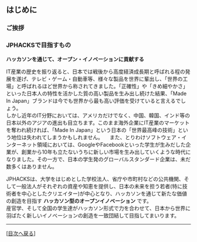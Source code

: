 ## はじめに
### ご挨拶
### JPHACKSで目指すもの
**ハッカソンを通じて、オープン・イノベーションに貢献する**

IT産業の歴史を振り返ると、日本では戦後から高度経済成長期と呼ばれる程の発展を遂げ、テレビ・ゲーム・自動車等、様々な製品を世界に輩出し、「世界の工場」と呼ばれるほど世界から称されてきました。「正確性」や「きめ細やかさ」といった日本人の特性を活かした質の高い製品を生み出し続けた結果、「Made In Japan」ブランドは今でも世界から最も高い評価を受けていると言えるでしょう。  
しかし近年のIT分野においては、アメリカだけでなく、中国、韓国、インド等の日本以外のアジアの進出も目立ちます。このまま海外企業にIT産業のマーケットを奪われ続ければ、「Made In Japan」という日本の「世界最高峰の技術」という地位は失われてしまうかもしれません。  　また、とりわけソフトウェア・インターネット領域においては、GoogleやFacebookといった学生が生みだした企業が、創業から10年も立たないうちに新しい市場を生み出していくような時代になりました。その一方で、日本の学生発のグローバルスタンダード企業は、未だ数多くはありません。  

JPHACKSは、大学をはじめとした学校法人、省庁や市町村などの公共機関、そして一般法人がそれぞれの資産や知恵を提供し、日本の未来を担う若者(特に技術者を中心としたクリエイター)が中心となり、ハッカソンを通じて新たな価値の創造を目指す **ハッカソン型のオープンイノベーション** です。  
産官学、そして全国の学生達がハッカソン形式で力を合わせて、日本から世界に羽ばたく新しいイノベーションの創造を一致団結して目指してまいります。

--------------

[[目次へ戻る](../README.md)]

